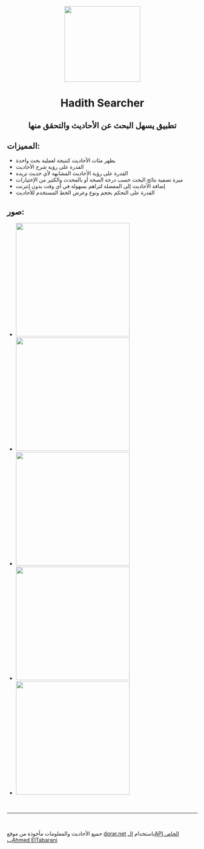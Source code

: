 <div align = "center">
<img src = "https://i.imgur.com/uwZTeVL.png" width = 200>

# **Hadith Searcher**

## تطبيق يسهل البحث عن الأحاديث والتحقق منها
</div>

## المميزات:
- يظهر مئات الأحاديث كنتيجة لعملية بحث واحدة
- القدرة على رؤية شرح الأحاديث
- القدرة على رؤية الأحاديث المشابهة لأي حديث تريده
- ميزة تصفية نتائج البحث حسب درجة الصحة أو بالمحدث والكثير من الإختيارات
- إضافة الأحاديث إلى المفضلة لتراهم بسهولة في أي وقت بدون إنترنت
- القدرة على التحكم بحجم ونوع وعرض الخط المستخدم للأحاديث

## صور:
- <img src = "https://i.imgur.com/9CYRHT3.jpg" width = 300>
- <img src = "https://i.imgur.com/xkY4Cux.jpg" width = 300>
- <img src = "https://i.imgur.com/9yychri.jpg" width = 300>
- <img src = "https://i.imgur.com/9oWZvGJ.jpg" width = 300>
- <img src = "https://i.imgur.com/shy5R7j.jpg" width = 300>

<br>
<hr>
<br>

جميع الأحاديث والمعلومات مأخوذة من موقع [dorar.net](https://dorar.net/) باستخدام [الAPI الخاص بAhmed ElTabarani](https://github.com/AhmedElTabarani/dorar-hadith-api)